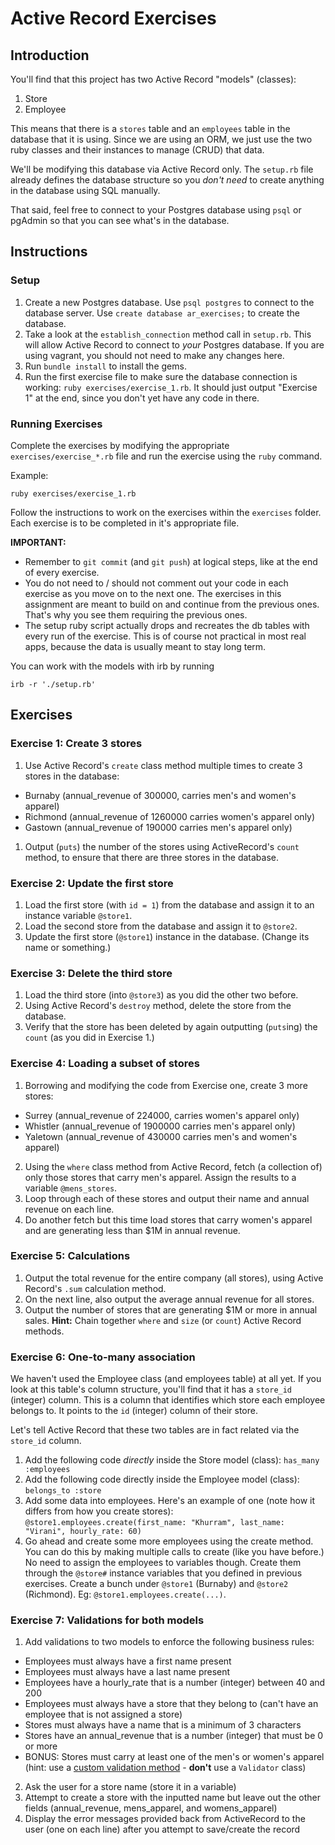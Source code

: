 # Active Record Exercises

## Introduction

You'll find that this project has two Active Record "models" (classes):

1. Store
1. Employee

This means that there is a `stores` table and an `employees` table in the
database that it is using. Since we are using an ORM, we just use the two ruby
classes and their instances to manage (CRUD) that data.

We'll be modifying this database via Active Record only. The `setup.rb` file
already defines the database structure so you _don't need_ to create anything in
the database using SQL manually.

That said, feel free to connect to your Postgres database using `psql` or
pgAdmin so that you can see what's in the database.

## Instructions

### Setup

1. Create a new Postgres database. Use `psql postgres` to connect to the
   database server. Use `create database ar_exercises;` to create the database.
1. Take a look at the `establish_connection` method call in `setup.rb`. This
   will allow Active Record to connect to *your* Postgres database. If you are
   using vagrant, you should not need to make any changes here.
1. Run `bundle install` to install the gems.
1. Run the first exercise file to make sure the database connection is working:
   `ruby exercises/exercise_1.rb`. It should just output "Exercise 1" at the
   end, since you don't yet have any code in there.

### Running Exercises

Complete the exercises by modifying the appropriate `exercises/exercise_*.rb`
file and run the exercise using the `ruby` command.

Example:

    ruby exercises/exercise_1.rb

Follow the instructions to work on the exercises within the `exercises`
folder. Each exercise is to be completed in it's appropriate file.

**IMPORTANT:**

* Remember to `git commit` (and `git push`) at logical steps, like at the end of
  every exercise.
* You do not need to / should not comment out your code in each exercise as you
  move on to the next one. The exercises in this assignment are meant to build
  on and continue from the previous ones. That's why you see them requiring the
  previous ones.
* The setup ruby script actually drops and recreates the db tables with every
  run of the exercise. This is of course not practical in most real apps,
  because the data is usually meant to stay long term.

You can work with the models with irb by running

    irb -r './setup.rb'

## Exercises

### Exercise 1: Create 3 stores

1. Use Active Record's `create` class method multiple times to create 3 stores
   in the database:
  * Burnaby (annual_revenue of 300000, carries men's and women's apparel)
  * Richmond (annual_revenue of 1260000 carries women's apparel only)
  * Gastown (annual_revenue of 190000 carries men's apparel only)
1. Output (`puts`) the number of the stores using ActiveRecord's `count` method,
   to ensure that there are three stores in the database.

### Exercise 2: Update the first store

1. Load the first store (with `id = 1`) from the database and assign it to an
   instance variable `@store1`.
1. Load the second store from the database and assign it to `@store2`.
1. Update the first store (`@store1`) instance in the database. (Change its name
   or something.)

### Exercise 3: Delete the third store

1. Load the third store (into `@store3`) as you did the other two before.
1. Using Active Record's `destroy` method, delete the store from the database.
1. Verify that the store has been deleted by again outputting (`puts`ing) the
   `count` (as you did in Exercise 1.)

### Exercise 4: Loading a subset of stores

1. Borrowing and modifying the code from Exercise one, create 3 more stores:
  * Surrey (annual_revenue of 224000, carries women's apparel only)
  * Whistler (annual_revenue of 1900000 carries men's apparel only)
  * Yaletown (annual_revenue of 430000 carries men's and women's apparel)
2. Using the `where` class method from Active Record, fetch (a collection of) only those stores that carry men's apparel. Assign the results to a variable `@mens_stores`.
3. Loop through each of these stores and output their name and annual revenue on each line.
4. Do another fetch but this time load stores that carry women's apparel and are generating less than $1M in annual revenue.

### Exercise 5: Calculations

1. Output the total revenue for the entire company (all stores), using Active Record's `.sum` calculation method.
2. On the next line, also output the average annual revenue for all stores.
3. Output the number of stores that are generating $1M or more in annual sales. **Hint:** Chain together `where` and `size` (or `count`) Active Record methods.

### Exercise 6: One-to-many association

We haven't used the Employee class (and employees table) at all yet. If you look at this table's column structure, you'll find that it has a `store_id` (integer) column. This is a column that identifies which store each employee belongs to. It points to the `id` (integer) column of their store.

Let's tell Active Record that these two tables are in fact related via the `store_id` column.

1. Add the following code _directly_ inside the Store model (class): `has_many :employees`
2. Add the following code directly inside the Employee model (class): `belongs_to :store`
3. Add some data into employees. Here's an example of one (note how it differs from how you create stores): `@store1.employees.create(first_name: "Khurram", last_name: "Virani", hourly_rate: 60)`
4. Go ahead and create some more employees using the create method. You can do this by making multiple calls to create (like you have before.) No need to assign the employees to variables though. Create them through the `@store#` instance variables that you defined in previous exercises. Create a bunch under `@store1` (Burnaby) and `@store2` (Richmond). Eg: `@store1.employees.create(...)`.

### Exercise 7: Validations for both models

1. Add validations to two models to enforce the following business rules:
  * Employees must always have a first name present
  * Employees must always have a last name present
  * Employees have a hourly_rate that is a number (integer) between 40 and 200
  * Employees must always have a store that they belong to (can't have an employee that is not assigned a store)
  * Stores must always have a name that is a minimum of 3 characters
  * Stores have an annual_revenue that is a number (integer) that must be 0 or more
  * BONUS: Stores must carry at least one of the men's or women's apparel (hint: use a [custom validation method](http://guides.rubyonrails.org/active_record_validations.html#custom-methods) - **don't** use a `Validator` class)
2. Ask the user for a store name (store it in a variable)
3. Attempt to create a store with the inputted name but leave out the other fields (annual_revenue, mens_apparel, and womens_apparel)
4. Display the error messages provided back from ActiveRecord to the user (one on each line) after you attempt to save/create the record
